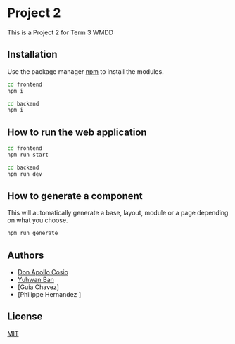 # Project 2

This is a Project 2 for Term 3 WMDD

## Installation

Use the package manager [npm](https://www.npmjs.com/) to install the modules.

```bash
cd frontend
npm i
```

```bash
cd backend
npm i
```

## How to run the web application

```bash
cd frontend
npm run start
```

```bash
cd backend
npm run dev
```

## How to generate a component

This will automatically generate a base, layout, module or a page depending on what you choose.

```bash
npm run generate
```

## Authors

- [Don Apollo Cosio](https://github.com/dacosio)
- [Yuhwan Ban](https://github.com/laubana)
- [Guia Chavez]
- [Philippe Hernandez ]

## License

[MIT](https://choosealicense.com/licenses/mit/)
